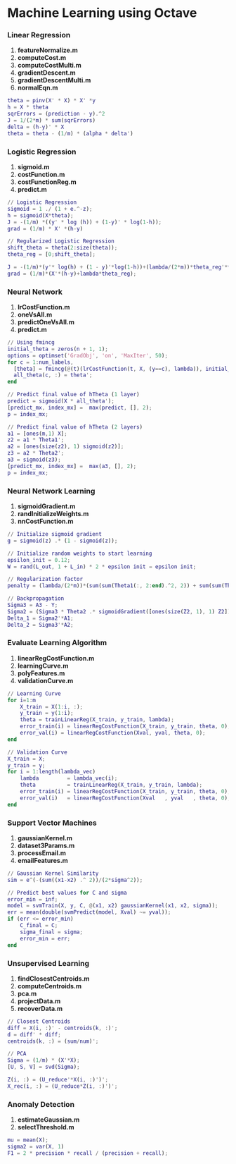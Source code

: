 # Machine Learning using Octave

### Linear Regression
1. **featureNormalize.m**
2. **computeCost.m**
3. **computeCostMulti.m**
4. **gradientDescent.m**
5. **gradientDescentMulti.m**
6. **normalEqn.m**

```matlab
theta = pinv(X' * X) * X' *y
h = X * theta
sqrErrors = (prediction - y).^2
J = 1/(2*m) * sum(sqrErrors)
delta = (h-y)' * X
theta = theta - (1/m) * (alpha * delta')
```

### Logistic Regression
1. **sigmoid.m**
2. **costFunction.m**
2. **costFunctionReg.m**
3. **predict.m**

```matlab
// Logistic Regression
sigmoid = 1 ./ (1 + e.^-z);
h = sigmoid(X*theta);
J = -(1/m) *((y' * log (h)) + (1-y)' * log(1-h));
grad = (1/m) * X' *(h-y)

// Regularized Logistic Regression
shift_theta = theta(2:size(theta));
theta_reg = [0;shift_theta];

J = -(1/m)*(y'* log(h) + (1 - y)'*log(1-h))+(lambda/(2*m))*theta_reg'*theta_reg;
grad = (1/m)*(X'*(h-y)+lambda*theta_reg);
```

### Neural Network
1. **lrCostFunction.m**
2. **oneVsAll.m**
3. **predictOneVsAll.m**
4. **predict.m**

```matlab
// Using fmincg
initial_theta = zeros(n + 1, 1);
options = optimset('GradObj', 'on', 'MaxIter', 50);
for c = 1:num_labels,
  [theta] = fmincg(@(t)(lrCostFunction(t, X, (y==c), lambda)), initial_theta, options);
  all_theta(c, :) = theta';
end

// Predict final value of hTheta (1 layer)
predict = sigmoid(X * all_theta');
[predict_mx, index_mx] =  max(predict, [], 2);
p = index_mx;

// Predict final value of hTheta (2 layers)
a1 = [ones(m,1) X];
z2 = a1 * Theta1';
a2 = [ones(size(z2), 1) sigmoid(z2)];
z3 = a2 * Theta2';
a3 = sigmoid(z3);
[predict_mx, index_mx] =  max(a3, [], 2);
p = index_mx;
```

### Neural Network Learning
1. **sigmoidGradient.m**
2. **randInitializeWeights.m**
3. **nnCostFunction.m**

```matlab
// Initialize sigmoid gradient
g = sigmoid(z) .* (1 - sigmoid(z));

// Initialize random weights to start learning
epsilon_init = 0.12;
W = rand(L_out, 1 + L_in) * 2 * epsilon init − epsilon init;

// Regularization factor
penalty = (lambda/(2*m))*(sum(sum(Theta1(:, 2:end).^2, 2)) + sum(sum(Theta2(:,2:end).^2, 2)));

// Backpropagation
Sigma3 = A3 - Y;
Sigma2 = (Sigma3 * Theta2 .* sigmoidGradient([ones(size(Z2, 1), 1) Z2]))(:, 2:end);
Delta_1 = Sigma2'*A1;
Delta_2 = Sigma3'*A2;
```

### Evaluate Learning Algorithm
1. **linearRegCostFunction.m**
2. **learningCurve.m**
3. **polyFeatures.m**
4. **validationCurve.m**

```matlab
// Learning Curve
for i=1:m
    X_train = X(1:i, :);
    y_train = y(1:i);
    theta = trainLinearReg(X_train, y_train, lambda);
    error_train(i) = linearRegCostFunction(X_train, y_train, theta, 0);
    error_val(i) = linearRegCostFunction(Xval, yval, theta, 0);
end

// Validation Curve
X_train = X;
y_train = y;
for i = 1:length(lambda_vec)
    lambda         = lambda_vec(i);
    theta          = trainLinearReg(X_train, y_train, lambda);
    error_train(i) = linearRegCostFunction(X_train, y_train, theta, 0);
    error_val(i)   = linearRegCostFunction(Xval   , yval   , theta, 0);
end
```

### Support Vector Machines
1. **gaussianKernel.m**
2. **dataset3Params.m**
3. **processEmail.m**
4. **emailFeatures.m**

```matlab
// Gaussian Kernel Similarity
sim = e^(-(sum((x1-x2) .^ 2))/(2*sigma^2));

// Predict best values for C and sigma
error_min = inf;
model = svmTrain(X, y, C, @(x1, x2) gaussianKernel(x1, x2, sigma));
err = mean(double(svmPredict(model, Xval) ~= yval));
if (err <= error_min)
    C_final = C;
    sigma_final = sigma;
    error_min = err;
end
```

### Unsupervised Learning
1. **findClosestCentroids.m**
2. **computeCentroids.m**
3. **pca.m**
4. **projectData.m**
5. **recoverData.m**

```matlab
// Closest Centroids
diff = X(i, :)' - centroids(k, :)';
d = diff' * diff;
centroids(k, :) = (sum/num)';

// PCA
Sigma = (1/m) * (X'*X);
[U, S, V] = svd(Sigma);

Z(i, :) = (U_reduce'*X(i, :)')';
X_rec(i, :) = (U_reduce*Z(i, :)')';
```

### Anomaly Detection
1. **estimateGaussian.m**
2. **selectThreshold.m**

```matlab
mu = mean(X);
sigma2 = var(X, 1)
F1 = 2 * precision * recall / (precision + recall);
```